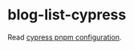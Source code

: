 # blog-list-cypress

Read [cypress pnpm configuration](https://docs.cypress.io/app/get-started/install-cypress#pnpm-configuration).
